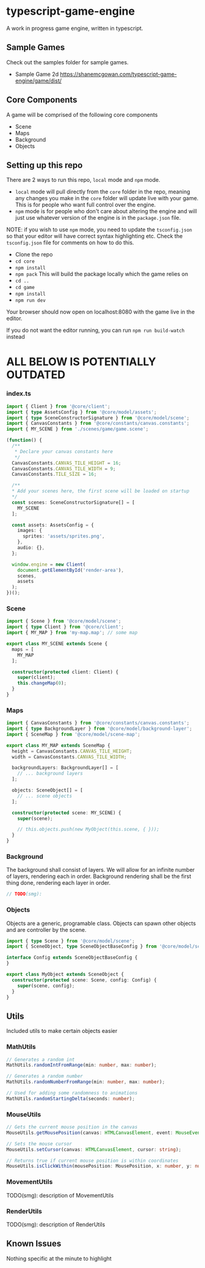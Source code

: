 # typescript-game-engine
A work in progress game engine, written in typescript.

## Sample Games
Check out the samples folder for sample games.
- Sample Game 2d https://shanemcgowan.com/typescript-game-engine/game/dist/

## Core Components
A game will be comprised of the following core components
- Scene
- Maps
- Background
- Objects

## Setting up this repo
There are 2 ways to run this repo, `local` mode and `npm` mode.
- `local` mode will pull directly from the `core` folder in the repo, meaning any changes you make in the `core` folder will update live with your game. This is for people who want full control over the engine.
- `npm` mode is for people who don't care about altering the engine and will just use whatever version of the engine is in the `package.json` file. 

NOTE: if you wish to use `npm` mode, you need to update the `tsconfig.json` so that your editor will have correct syntax highlighting etc. Check the `tsconfig.json` file for comments on how to do this.

- Clone the repo
- `cd core`
- `npm install`
- `npm pack` This will build the package locally which the game relies on
- `cd ..`
- `cd game`
- `npm install`
- `npm run dev`

Your browser should now open on localhost:8080 with the game live in the editor.

If you do not want the editor running, you can run `npm run build-watch` instead

# ALL BELOW IS POTENTIALLY OUTDATED

### index.ts
```TypeScript
import { Client } from '@core/client';
import { type AssetsConfig } from '@core/model/assets';
import { type SceneConstructorSignature } from '@core/model/scene';
import { CanvasConstants } from '@core/constants/canvas.constants';
import { MY_SCENE } from './scenes/game/game.scene';

(function() {
  /**
   * Declare your canvas constants here
   */
  CanvasConstants.CANVAS_TILE_HEIGHT = 16;
  CanvasConstants.CANVAS_TILE_WIDTH = 9;
  CanvasConstants.TILE_SIZE = 16;

  /**
  * Add your scenes here, the first scene will be loaded on startup
  */
  const scenes: SceneConstructorSignature[] = [
    MY_SCENE
  ];

  const assets: AssetsConfig = {
    images: {
      sprites: 'assets/sprites.png',
    },
    audio: {},
  };

  window.engine = new Client(
    document.getElementById('render-area'),
    scenes,
    assets
  );
})();

```

### Scene
```TypeScript
import { Scene } from '@core/model/scene';
import { type Client } from '@core/client';
import { MY_MAP } from 'my-map.map'; // some map

export class MY_SCENE extends Scene {
  maps = [
    MY_MAP
  ];

  constructor(protected client: Client) {
    super(client);
    this.changeMap(0);
  }
}
```

### Maps
```TypeScript
import { CanvasConstants } from '@core/constants/canvas.constants';
import { type BackgroundLayer } from '@core/model/background-layer';
import { SceneMap } from '@core/model/scene-map';

export class MY_MAP extends SceneMap {
  height = CanvasConstants.CANVAS_TILE_HEIGHT;
  width = CanvasConstants.CANVAS_TILE_WIDTH;

  backgroundLayers: BackgroundLayer[] = [
    // ... background layers
  ];

  objects: SceneObject[] = [
    // ... scene objects
  ];

  constructor(protected scene: MY_SCENE) {
    super(scene);

    // this.objects.push(new MyObject(this.scene, { }));
  }
}
```

### Background
The background shall consist of layers. We will allow for an infinite number of layers, rendering each in order. Background rendering shall be the first thing done, rendering each layer in order.

```TypeScript
// TODO(smg):  
```

### Objects
Objects are a generic, programable class. Objects can spawn other objects and are controller by the scene.

```TypeScript
import { type Scene } from '@core/model/scene';
import { SceneObject, type SceneObjectBaseConfig } from '@core/model/scene-object';

interface Config extends SceneObjectBaseConfig {
}

export class MyObject extends SceneObject {
  constructor(protected scene: Scene, config: Config) {
    super(scene, config);
  }
}
```

## Utils
Included utils to make certain objects easier

### MathUtils
```TypeScript
// Generates a random int
MathUtils.randomIntFromRange(min: number, max: number);
```

```TypeScript
// Generates a random number
MathUtils.randomNumberFromRange(min: number, max: number);
```

```TypeScript
// Used for adding some randomness to animations
MathUtils.randomStartingDelta(seconds: number);
```

### MouseUtils
```TypeScript
// Gets the current mouse position in the canvas
MouseUtils.getMousePosition(canvas: HTMLCanvasElement, event: MouseEvent);
```

```TypeScript
// Sets the mouse cursor
MouseUtils.setCursor(canvas: HTMLCanvasElement, cursor: string);
```

```TypeScript
// Returns true if current mouse position is within coordinates
MouseUtils.isClickWithin(mousePosition: MousePosition, x: number, y: number, width: number, height: number);
```

### MovementUtils
TODO(smg): description of MovementUtils

### RenderUtils
TODO(smg): description of RenderUtils

## Known Issues
Nothing specific at the minute to highlight